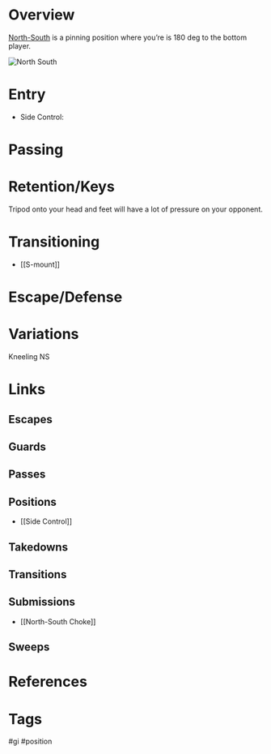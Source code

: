 # Overview
<u>North-South</u> is a pinning position where you’re is 180 deg to the bottom player.

![North South](https://www.attacktheback.com/wp-content/uploads/2016/09/North-South-Jiu-Jitsu-Postition-2.jpg)
# Entry
- Side Control:
# Passing
# Retention/Keys
Tripod onto your head and feet will have a lot of pressure on your opponent.
# Transitioning
- [[S-mount]]
# Escape/Defense
# Variations
Kneeling NS
# Links
## Escapes
## Guards
## Passes
## Positions
- [[Side Control]]
## Takedowns
## Transitions
## Submissions
- [[North-South Choke]]
## Sweeps
# References
# Tags
#gi #position 